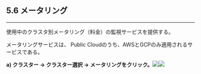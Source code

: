 ## 5.6 メータリング

---

使用中のクラスタ別メータリング（料金）の監視サービスを提供する。

メータリングサービスは、 Public Cloudのうち、AWSとGCPのみ適用されるサービスである。

**a\) クラスター → クラスター選択 → メータリングをクリック。**![](/assets/EN/2.5/5.6_1.png)![](/assets/EN/2.5/5.6_2.png)

